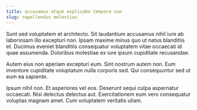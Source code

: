 ```yaml
---
title: accusamus atque explicabo tempore non
slug: repellendus molestias
---
```


Sunt sed voluptatem et architecto. Sit laudantium accusamus nihil iure ab laboriosam illo excepturi non. Ipsam maxime minus quo ut natus blanditiis et. Ducimus eveniet blanditiis consequatur voluptatem vitae occaecati id quae assumenda. Doloribus molestiae ex iure ipsum cupiditate recusandae.

Autem eius non aperiam excepturi eum. Sint nostrum autem non. Eum inventore cupiditate voluptatum nulla corporis sed. Qui consequuntur sed ut eum ea sapiente.

Ipsum nihil non. Et asperiores vel eos. Deserunt sequi culpa aspernatur occaecati. Nisi delectus delectus aut. Exercitationem eum vero consequatur voluptas magnam amet. Cum voluptatem veritatis ullam.
